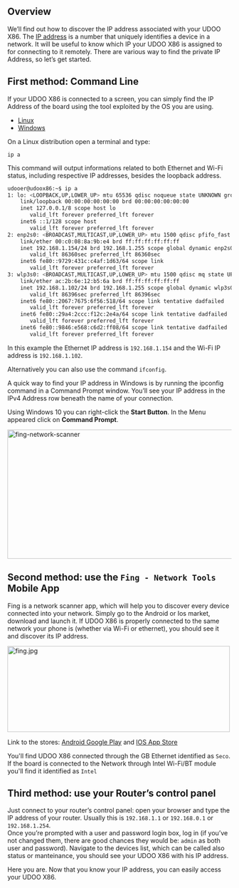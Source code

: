 ## Overview

We’ll find out how to discover the IP address associated with your UDOO X86. The [IP address](https://en.wikipedia.org/wiki/IP_address) is a number that uniquely identifies a device in a network. It will be useful to know which IP your UDOO X86 is assigned to for connecting to it remotely.
There are various way to find the private IP Address, so let’s get started.

## First method: Command Line

If your UDOO X86 is connected to a screen, you can simply find the IP Address of the board using the tool exploited by the OS you are using.

<div>
 <ul id="ip-examples" class="nav nav-tabs" role="tablist">
  <li role="presentation" class="active"><a href="#ip-linux" aria-controls="linux" role="tab" data-toggle="tab">Linux</a></li>
  <li role="presentation"><a href="#ip-windows" aria-controls="windows" role="tab" data-toggle="tab">Windows</a></li>
 </ul>

 <div class="tab-content">
  <div role="tabpanel" class="tab-pane active" id="ip-linux">

On a Linux distribution open a terminal and type:

    ip a

This command will output informations related to both Ethernet and Wi-Fi status, including respective IP addresses, besides the loopback address.

```bash
udooer@udoox86:~$ ip a
1: lo: <LOOPBACK,UP,LOWER_UP> mtu 65536 qdisc noqueue state UNKNOWN group default qlen 1
    link/loopback 00:00:00:00:00:00 brd 00:00:00:00:00:00
    inet 127.0.0.1/8 scope host lo
       valid_lft forever preferred_lft forever
    inet6 ::1/128 scope host
       valid_lft forever preferred_lft forever
2: enp2s0: <BROADCAST,MULTICAST,UP,LOWER_UP> mtu 1500 qdisc pfifo_fast state UP group default qlen 1000
    link/ether 00:c0:08:8a:9b:e4 brd ff:ff:ff:ff:ff:ff
    inet 192.168.1.154/24 brd 192.168.1.255 scope global dynamic enp2s0
       valid_lft 86360sec preferred_lft 86360sec
    inet6 fe80::9729:431c:c4af:1d63/64 scope link
       valid_lft forever preferred_lft forever
3: wlp3s0: <BROADCAST,MULTICAST,UP,LOWER_UP> mtu 1500 qdisc mq state UP group default qlen 1000
    link/ether ac:2b:6e:12:b5:6a brd ff:ff:ff:ff:ff:ff
    inet 192.168.1.102/24 brd 192.168.1.255 scope global dynamic wlp3s0
       valid_lft 86396sec preferred_lft 86396sec
    inet6 fe80::2067:7675:6f56:518/64 scope link tentative dadfailed
       valid_lft forever preferred_lft forever
    inet6 fe80::29a4:2ccc:f12c:2e4a/64 scope link tentative dadfailed
       valid_lft forever preferred_lft forever
    inet6 fe80::9846:e568:c6d2:ff08/64 scope link tentative dadfailed
       valid_lft forever preferred_lft forever
```
In this example the Ethernet IP address is `192.168.1.154` and the Wi-Fi IP address is `192.168.1.102`.

Alternatively you can also use the command `ifconfig`.

  </div>
  <div role="tabpanel" class="tab-pane" id="ip-windows">

A quick way to find your IP address in Windows is by running the ipconfig command in a Command Prompt window. You’ll see your IP address in the IPv4 Address row beneath the name of your connection.  

Using Windows 10 you can right-click the **Start Button**. In the Menu appeared click on **Command Prompt**.

<a href="../img/ip_find/win_ipconfig.png"><img class="alignnone size-full wp-image-2486" src="../img/ip_find/win_ipconfig.png" alt="fing-network-scanner" width="540" height="290" /></a>

  </div>
 </div>
</div>
<script>
$('#ip-examples a').click(function (e) {
  e.preventDefault()
  $(this).tab('show')
})
</script>


## Second method: use the `Fing - Network Tools` Mobile App

Fing is a network scanner app, which will help you to discover every device connected into your network. Simply go to the Android or Ios market, download and launch it. If UDOO X86 is properly connected to the same network your phone is (whether via Wi-Fi or ethernet), you should see it and discover its IP address.

<a href="../img/ip_find/fing.png"><img class="alignnone size-full wp-image-2486" src="../img/ip_find/fing.jpg" alt="fing.jpg" width="500" height="193" /></a>

Link to the stores: [Android Google Play](https://play.google.com/store/apps/details?id=com.overlook.android.fing) and [IOS App Store](https://itunes.apple.com/us/app/fing-network-scanner/id430921107?mt=8)

You'll find UDOO X86 connected through the GB Ethernet identified as `Seco`.  
If the board is connected to the Network through Intel Wi-Fi/BT module you'll find it identified as `Intel`


## Third method: use your Router’s control panel

Just connect to your router’s control panel: open your browser and type the IP address of your router. Usually this is `192.168.1.1` or `192.168.0.1` or `192.168.1.254`.  
Once you’re prompted with a user and password login box, log in (if you’ve not changed them, there are good chances they would be: `admin` as both user and password).
Navigate to the devices list, which can be called also status or manteinance, you should see your UDOO X86 with his IP address.

Here you are. Now that you know your IP address, you can easily access your UDOO X86.
